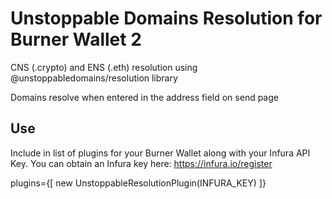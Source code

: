 # Unstoppable Domains Resolution for Burner Wallet 2

CNS (.crypto) and ENS (.eth) resolution using @unstoppabledomains/resolution library

Domains resolve when entered in the address field on send page

## Use
Include in list of plugins for your Burner Wallet along with your Infura API Key. You can obtain an Infura key here: https://infura.io/register

plugins={[
  new UnstoppableResolutionPlugin(INFURA_KEY)
]}

